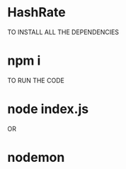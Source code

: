 # HashRate

TO INSTALL ALL THE DEPENDENCIES

# npm i   


TO RUN THE CODE 

# node index.js

OR 

# nodemon
